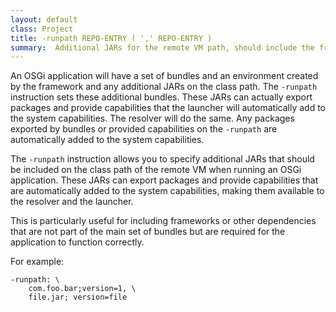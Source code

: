 ```yaml
---
layout: default
class: Project
title: -runpath REPO-ENTRY ( ',' REPO-ENTRY ) 
summary:  Additional JARs for the remote VM path, should include the framework.
---
```

An OSGi application will have a set of bundles and an environment created by the framework and any additional JARs on the class path. The `-runpath` instruction sets these additional bundles. These JARs can actually export packages and provide capabilities that the launcher will automatically add to the system capabilities. The resolver will do the same. Any packages exported by bundles or provided capabilities on the `-runpath` are automatically added to the system capabilities.

The `-runpath` instruction allows you to specify additional JARs that should be included on the class path of the remote VM when running an OSGi application. These JARs can export packages and provide capabilities that are automatically added to the system capabilities, making them available to the resolver and the launcher.

This is particularly useful for including frameworks or other dependencies that are not part of the main set of bundles but are required for the application to function correctly.

For example:

	-runpath: \
		com.foo.bar;version=1, \
		file.jar; version=file
